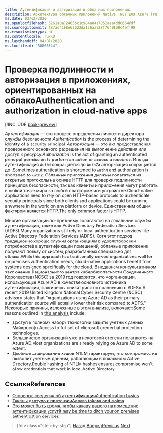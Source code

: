 ```yaml
---
title: Аутентификация и авторизация в облачных приложениях
description: Архитектура облачных приложений Native .NET для Azure (ru) Аутентификация и авторизация в облачных местных приложениях
ms.date: 03/02/2020
ms.openlocfilehash: 6261a0a72405bc1c984a04a7851aea4dd6664ddf
ms.sourcegitcommit: f87ad41b8e62622da126aa928f7640108c4eff98
ms.translationtype: MT
ms.contentlocale: ru-RU
ms.lasthandoff: 04/07/2020
ms.locfileid: "80805544"
---
```

# <a name="authentication-and-authorization-in-cloud-native-apps"></a><span data-ttu-id="67408-103">Проверка подлинности и авторизация в приложениях, ориентированных на облако</span><span class="sxs-lookup"><span data-stu-id="67408-103">Authentication and authorization in cloud-native apps</span></span>

[!INCLUDE [book-preview](../../../includes/book-preview.md)]

<span data-ttu-id="67408-104">*Аутентификация* — это процесс определения личности директора службы безопасности.</span><span class="sxs-lookup"><span data-stu-id="67408-104">*Authentication* is the process of determining the identity of a security principal.</span></span> <span data-ttu-id="67408-105">*Авторизация* — это акт предоставления проверенного основного разрешения на выполнение действия или доступ к ресурсу.</span><span class="sxs-lookup"><span data-stu-id="67408-105">*Authorization* is the act of granting an authenticated principal permission to perform an action or access a resource.</span></span> <span data-ttu-id="67408-106">Иногда аутентификация `AuthN` сокращается до `AuthZ`и авторизация сокращается до .</span><span class="sxs-lookup"><span data-stu-id="67408-106">Sometimes authentication is shortened to `AuthN` and authorization is shortened to `AuthZ`.</span></span> <span data-ttu-id="67408-107">Облачные приложения должны полагаться на открытые протоколы на основе HTTP для проверки подлинности принципов безопасности, так как клиенты и приложения могут работать в любой точке мира на любой платформе или устройстве.</span><span class="sxs-lookup"><span data-stu-id="67408-107">Cloud-native applications need to rely on open HTTP-based protocols to authenticate security principals since both clients and applications could be running anywhere in the world on any platform or device.</span></span> <span data-ttu-id="67408-108">Единственным общим фактором является HTTP.</span><span class="sxs-lookup"><span data-stu-id="67408-108">The only common factor is HTTP.</span></span>

<span data-ttu-id="67408-109">Многие организации по-прежнему полагаются на локальные службы аутентификации, такие как Active Directory Federation Services (ADFS).</span><span class="sxs-lookup"><span data-stu-id="67408-109">Many organizations still rely on local authentication services like Active Directory Federation Services (ADFS).</span></span> <span data-ttu-id="67408-110">Хотя этот подход традиционно хорошо служил организациям в удовлетворении потребностей в аутентификации помещений, облачные приложения получают пользу от систем, разработанных специально для облака.</span><span class="sxs-lookup"><span data-stu-id="67408-110">While this approach has traditionally served organizations well for on premises authentication needs, cloud-native applications benefit from systems designed specifically for the cloud.</span></span> <span data-ttu-id="67408-111">В недавнем консультативном заключении Национального центра кибербезопасности Соединенного Королевства (NCSC) за 2019 год говорится, что «организации, использующие Azure AD в качестве основного источника аутентификации, фактически снизят риск по сравнению с ADFS».</span><span class="sxs-lookup"><span data-stu-id="67408-111">A recent 2019 United Kingdom National Cyber Security Centre (NCSC) advisory states that "organizations using Azure AD as their primary authentication source will actually lower their risk compared to ADFS."</span></span> <span data-ttu-id="67408-112">Некоторые причины, изложенные в [этом анализе,](https://oxfordcomputergroup.com/resources/o365-security-native-cloud-authentication/) включают:</span><span class="sxs-lookup"><span data-stu-id="67408-112">Some reasons outlined in [this analysis](https://oxfordcomputergroup.com/resources/o365-security-native-cloud-authentication/) include:</span></span>

- <span data-ttu-id="67408-113">Доступ к полному набору технологий защиты учетных данных Майкрософт.</span><span class="sxs-lookup"><span data-stu-id="67408-113">Access to full set of Microsoft credential protection technologies.</span></span>
- <span data-ttu-id="67408-114">Большинство организаций уже в некоторой степени полагаются на Azure AD.</span><span class="sxs-lookup"><span data-stu-id="67408-114">Most organizations are already relying on Azure AD to some extent.</span></span>
- <span data-ttu-id="67408-115">Двойное хэширование хэшов NTLM гарантирует, что компромисс не позволит учетным данным, работающим в локальном Active Directory.</span><span class="sxs-lookup"><span data-stu-id="67408-115">Double hashing of NTLM hashes ensures compromise won't allow credentials that work in local Active Directory.</span></span>

## <a name="references"></a><span data-ttu-id="67408-116">Ссылки</span><span class="sxs-lookup"><span data-stu-id="67408-116">References</span></span>

- [<span data-ttu-id="67408-117">Основные сведения об аутентификации</span><span class="sxs-lookup"><span data-stu-id="67408-117">Authentication basics</span></span>](https://docs.microsoft.com/azure/active-directory/develop/authentication-scenarios)
- [<span data-ttu-id="67408-118">Токены доступа и претензии</span><span class="sxs-lookup"><span data-stu-id="67408-118">Access tokens and claims</span></span>](https://docs.microsoft.com/azure/active-directory/develop/access-tokens)
- [<span data-ttu-id="67408-119">Это может быть время, чтобы канаву вашего на помещение аутентификации услуг</span><span class="sxs-lookup"><span data-stu-id="67408-119">It may be time to ditch your on premises authentication services</span></span>](https://oxfordcomputergroup.com/resources/o365-security-native-cloud-authentication/)

>[!div class="step-by-step"]
><span data-ttu-id="67408-120">[Назад](identity.md)
>[Вперед](azure-active-directory.md)</span><span class="sxs-lookup"><span data-stu-id="67408-120">[Previous](identity.md)
[Next](azure-active-directory.md)</span></span>
